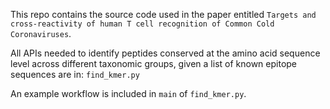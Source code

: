 This repo contains the source code used in the paper entitled `Targets and cross-reactivity of human T cell recognition of Common Cold Coronaviruses`.

All APIs needed to identify peptides conserved at the amino acid sequence level across different taxonomic groups, given a list of known epitope sequences are in:
`find_kmer.py`

An example workflow is included in `main` of `find_kmer.py`.
